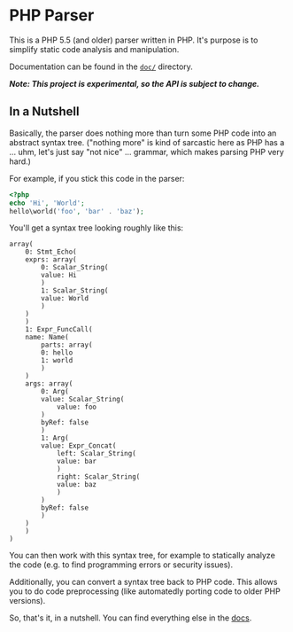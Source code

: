 PHP Parser
==========

This is a PHP 5.5 (and older) parser written in PHP. It's purpose is to simplify static code analysis and
manipulation.

Documentation can be found in the [`doc/`][1] directory.

***Note: This project is experimental, so the API is subject to change.***

In a Nutshell
-------------

Basically, the parser does nothing more than turn some PHP code into an abstract syntax tree. ("nothing
more" is kind of sarcastic here as PHP has a ... uhm, let's just say "not nice" ... grammar, which makes
parsing PHP very hard.)

For example, if you stick this code in the parser:

```php
<?php
echo 'Hi', 'World';
hello\world('foo', 'bar' . 'baz');
```

You'll get a syntax tree looking roughly like this:

```
array(
    0: Stmt_Echo(
	exprs: array(
	    0: Scalar_String(
		value: Hi
	    )
	    1: Scalar_String(
		value: World
	    )
	)
    )
    1: Expr_FuncCall(
	name: Name(
	    parts: array(
		0: hello
		1: world
	    )
	)
	args: array(
	    0: Arg(
		value: Scalar_String(
		    value: foo
		)
		byRef: false
	    )
	    1: Arg(
		value: Expr_Concat(
		    left: Scalar_String(
			value: bar
		    )
		    right: Scalar_String(
			value: baz
		    )
		)
		byRef: false
	    )
	)
    )
)
```

You can then work with this syntax tree, for example to statically analyze the code (e.g. to find
programming errors or security issues).

Additionally, you can convert a syntax tree back to PHP code. This allows you to do code preprocessing
(like automatedly porting code to older PHP versions).

So, that's it, in a nutshell. You can find everything else in the [docs][1].

 [1]: https://github.com/nikic/PHP-Parser/tree/master/doc